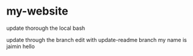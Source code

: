 # my-website

update thorough the local bash 

update through the branch
edit with update-readme branch
my name is jaimin
hello

